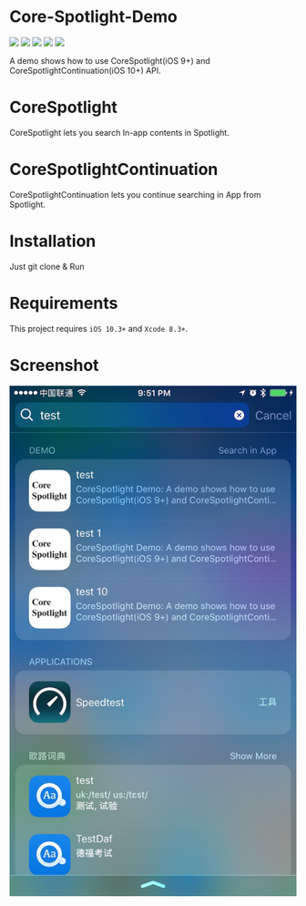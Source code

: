 # Core-Spotlight-Demo
![](https://img.shields.io/badge/Language-Objective--C-blue.svg) ![](https://img.shields.io/badge/platform-iOS-blue.svg) ![](https://img.shields.io/badge/iOS-10.0-blue.svg) ![](https://img.shields.io/badge/Xcode-8.0-blue.svg) ![](https://img.shields.io/badge/license-MIT-blue.svg)

A demo shows how to use CoreSpotlight(iOS 9+) and CoreSpotlightContinuation(iOS 10+) API.

# CoreSpotlight
CoreSpotlight lets you search In-app contents in Spotlight.

# CoreSpotlightContinuation
CoreSpotlightContinuation lets you continue searching in App from Spotlight.

# Installation
Just git clone & Run

# Requirements
This project requires `iOS 10.3+` and `Xcode 8.3+`.

# Screenshot
![](demo.jpg)





